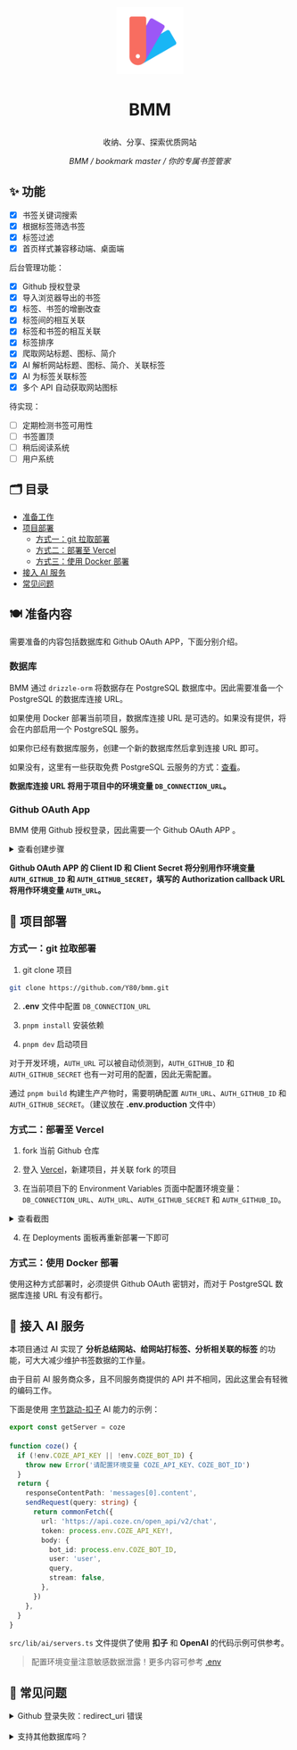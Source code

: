 <div align="center">
  <img width="120" src="./doc/images/logo.svg">
  <br>
  <h3 style="font-size: 30px">BMM</h3>
  <p>收纳、分享、探索优质网站</p>
  <i>BMM / bookmark master / 你的专属书签管家</i>
</div>

## ✨ 功能

- [x] 书签关键词搜索
- [x] 根据标签筛选书签
- [x] 标签过滤
- [x] 首页样式兼容移动端、桌面端

后台管理功能：

- [x] Github 授权登录
- [x] 导入浏览器导出的书签
- [x] 标签、书签的增删改查
- [x] 标签间的相互关联
- [x] 标签和书签的相互关联
- [x] 标签排序
- [x] 爬取网站标题、图标、简介
- [x] AI 解析网站标题、图标、简介、关联标签
- [x] AI 为标签关联标签
- [x] 多个 API 自动获取网站图标

待实现：

- [ ] 定期检测书签可用性
- [ ] 书签置顶
- [ ] 稍后阅读系统
- [ ] 用户系统

## 🗂️ 目录

- [准备工作](#%EF%B8%8F-准备内容) 
- [项目部署](#-项目部署)
  - [方式一：git 拉取部署](#方式一git-拉取部署)
  - [方式二：部署至 Vercel](#方式二部署至-vercel)
  - [方式三：使用 Docker 部署](#方式三使用-docker-部署)
- [接入 AI 服务](#-接入-ai-服务)
- [常见问题](#-常见问题)

## 🍽️ 准备内容

需要准备的内容包括数据库和 Github OAuth APP，下面分别介绍。

### 数据库

BMM 通过 `drizzle-orm` 将数据存在 PostgreSQL 数据库中。因此需要准备一个 PostgreSQL 的数据库连接 URL。

如果使用 Docker 部署当前项目，数据库连接 URL 是可选的。如果没有提供，将会在内部启用一个 PostgreSQL 服务。

如果你已经有数据库服务，创建一个新的数据库然后拿到连接 URL 即可。

如果没有，这里有一些获取免费 PostgreSQL 云服务的方式：[查看](https://juejin.cn/post/7411047482651951119)。

**数据库连接 URL 将用于项目中的环境变量 `DB_CONNECTION_URL`。**

### Github OAuth App

BMM 使用 Github 授权登录，因此需要一个 Github OAuth APP 。

<details>
  <summary>
  查看创建步骤
  </summary>

1. 访问 https://github.com/settings/applications/new

2. 依次填写表单内容

<img width="480" src="./doc/images/github-oauth-new.png">

其中最重要的是 `Authorization callback URL` 这一项，请保证它和你的项目最终部署的线上地址一致！

3. 创建一个 Client secret

<img width="480" src="./doc/images/github-oauth-new-secret.png">

</details>

**Github OAuth APP 的 Client ID 和 Client Secret 将分别用作环境变量 `AUTH_GITHUB_ID` 和 `AUTH_GITHUB_SECRET`，填写的 Authorization callback URL 将用作环境变量 `AUTH_URL`。**

## 🚀 项目部署

### 方式一：git 拉取部署

1. git clone 项目

```sh
git clone https://github.com/Y80/bmm.git
```

2. **.env** 文件中配置 `DB_CONNECTION_URL`

3. `pnpm install` 安装依赖

4. `pnpm dev` 启动项目

对于开发环境，`AUTH_URL` 可以被自动侦测到，`AUTH_GITHUB_ID` 和 `AUTH_GITHUB_SECRET` 也有一对可用的配置，因此无需配置。

通过 `pnpm build` 构建生产产物时，需要明确配置 `AUTH_URL`、`AUTH_GITHUB_ID` 和 `AUTH_GITHUB_SECRET`。（建议放在 **.env.production** 文件中）


### 方式二：部署至 Vercel

1. fork 当前 Github 仓库

2. 登入 <a href="https://vercel.com" target="_blank">Vercel</a>，新建项目，并关联 fork 的项目

3. 在当前项目下的 Environment Variables 页面中配置环境变量：
`DB_CONNECTION_URL`、`AUTH_URL`、`AUTH_GITHUB_SECRET` 和 `AUTH_GITHUB_ID`。

<details>
  <summary>查看截图</summary>
  
  ![vercel-settings-env](./doc/images/vercel-settings-env.png)
</details>


4. 在 Deployments 面板再重新部署一下即可

### 方式三：使用 Docker 部署

使用这种方式部署时，必须提供 Github OAuth 密钥对，而对于 PostgreSQL 数据库连接 URL 有没有都行。

## 🤖 接入 AI 服务

本项目通过 AI 实现了 **分析总结网站、给网站打标签、分析相关联的标签** 的功能，可大大减少维护书签数据的工作量。

由于目前 AI 服务商众多，且不同服务商提供的 API 并不相同，因此这里会有轻微的编码工作。

下面是使用 [字节跳动-扣子](https://www.coze.cn/docs/developer_guides/coze_api_overview) AI 能力的示例：

```ts
export const getServer = coze

function coze() {
  if (!env.COZE_API_KEY || !env.COZE_BOT_ID) {
    throw new Error('请配置环境变量 COZE_API_KEY、COZE_BOT_ID')
  }
  return {
    responseContentPath: 'messages[0].content',
    sendRequest(query: string) {
      return commonFetch({
        url: 'https://api.coze.cn/open_api/v2/chat',
        token: process.env.COZE_API_KEY!,
        body: {
          bot_id: process.env.COZE_BOT_ID,
          user: 'user',
          query,
          stream: false,
        },
      })
    },
  }
}
```

`src/lib/ai/servers.ts` 文件提供了使用 **扣子** 和 **OpenAI** 的代码示例可供参考。

> 配置环境变量注意敏感数据泄露！更多内容可参考 [.env](./.env)

## 🤔 常见问题

<details>
  <summary>
    Github 登录失败：redirect_uri 错误
  </summary>

如果在 Github 授权之后出现如下错误提示：

![github-redirect-uri-error](./doc/images/github-redirect-uri-err.png)

这表示授权之后 Github 需要跳转的地址和 [Github:OAuth Apps](https://github.com/settings/developers) 中的配置不一致。

**请保证下方配置的 Authorization callback URL 和你部署的域名一致。**

![github-oauth-cb-url](./doc/images/github-oauth-cb-url.png)

</details>

<br>

<details>
  <summary>
    支持其他数据库吗？
  </summary>

  由于 `drizzle-orm` 除了支持 PostgreSQL，还支持 MySQL 和 Sqlite，因此对项目做少许编码改造，即可切换数据库。
</details>
